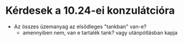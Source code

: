 # Kérdesek a 10.24-ei konzulátcióra

- Az összes üzemanyag az elsődleges "tankban" van-e?
  - amennyiben nem, van e tartalék tank? vagy utánpótlásban kapja
